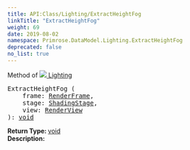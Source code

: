 ```yaml
---
title: API:Class/Lighting/ExtractHeightFog
linkTitle: "ExtractHeightFog"
weight: 69
date: 2019-08-02
namespace: Primrose.DataModel.Lighting.ExtractHeightFog
deprecated: false
no_list: true
---
```

Method of <a href="/docs/api-reference/Class/Lighting"><img src="/icons/silk/lightbulb.png"/>&nbsp;Lighting</a>
<pre class="method-declaration">
ExtractHeightFog (
    frame: <a class="type" href="/docs/api-reference/Misc/RenderFrame">RenderFrame</a>,
    stage: <a class="type" href="/docs/api-reference/Misc/ShadingStage">ShadingStage</a>,
    view: <a class="type" href="/docs/api-reference/Misc/RenderView">RenderView</a>
): <a class="type" href="/docs/api-reference/System/void">void</a></pre>
<b>Return Type: </b>
<a class="type" href="/docs/api-reference/System/void">void</a>
<br/>
<b>Description: </b>
